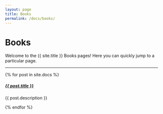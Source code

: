 ```yaml
---
layout: page
title: Books
permalink: /docs/books/
---
```


# Books

Welcome to the {{ site.title }} Books pages! Here you can quickly jump to a 
particular page.

<div class="section-index">
    <hr class="panel-line">
    {% for post in site.docs  %}        
    <div class="entry">
    <h5><a href="{{ post.url | prepend: site.baseurl }}">{{ post.title }}</a></h5>
    <p>{{ post.description }}</p>
    </div>{% endfor %}
</div>
